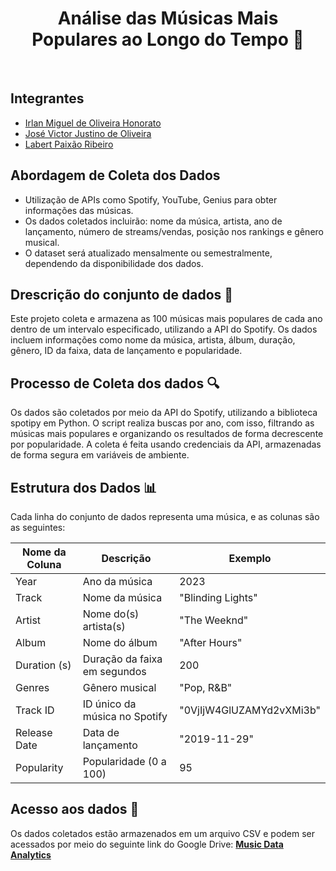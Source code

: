 <h1 align="center">Análise das Músicas Mais <br> Populares ao Longo do Tempo 🎵</h1>
<br>

## Integrantes
* [Irlan Miguel de Oliveira Honorato](https://github.com/irlan06)
* [José Victor Justino de Oliveira](https://github.com/victorjtn)
* [Labert Paixão Ribeiro](https://github.com/laberttt)

## Abordagem de Coleta dos Dados
- Utilização de APIs como Spotify, YouTube, Genius para obter informações das músicas.
- Os dados coletados incluirão: nome da música, artista, ano de lançamento, número de streams/vendas, posição nos rankings e gênero musical.
- O dataset será atualizado mensalmente ou semestralmente, dependendo da disponibilidade dos dados.

## Drescrição do conjunto de dados 📌
Este projeto coleta e armazena as 100 músicas mais populares de cada ano dentro de um intervalo especificado, utilizando a API do Spotify. Os dados incluem informações como nome da música, artista, álbum, duração, gênero, ID da faixa, data de lançamento e popularidade.

## Processo de Coleta dos dados 🔍
Os dados são coletados por meio da API do Spotify, utilizando a biblioteca spotipy em Python. O script realiza buscas por ano, com isso, filtrando as músicas mais populares e organizando os resultados de forma decrescente por popularidade. A coleta é feita usando credenciais da API, armazenadas de forma segura em variáveis de ambiente.

## Estrutura dos Dados 📊
Cada linha do conjunto de dados representa uma música, e as colunas são as seguintes:

| Nome da Coluna   | Descrição | Exemplo |
|-----------------|------------|---------|
| Year           | Ano da música | 2023 |
| Track          | Nome da música | "Blinding Lights" |
| Artist        | Nome do(s) artista(s) | "The Weeknd" |
| Album         | Nome do álbum | "After Hours" |
| Duration (s)  | Duração da faixa em segundos | 200 |
| Genres        | Gênero musical | "Pop, R&B" |
| Track ID      | ID único da música no Spotify | "0VjIjW4GlUZAMYd2vXMi3b" |
| Release Date  | Data de lançamento | "2019-11-29" |
| Popularity    | Popularidade (0 a 100) | 95 |

## Acesso aos dados 📂
Os dados coletados estão armazenados em um arquivo CSV e podem ser acessados por meio do seguinte link do Google Drive:
[**Music Data Analytics**](https://drive.google.com/file/d/1ht1N0jPmwRCvgLsZfkbd9uGZaLAoqtGT/view?usp=sharing)